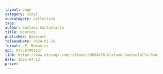 ```yaml
---
layout: page
category: vinyl
subcategory: collection
tags:
author: Gustavo Santaolalla
title: Ronroco
publisher: Nonesuch
releaseDate: 2024-01-26
format: LP, Remaster
upc: 075597901627
link: https://www.discogs.com/release/29604676-Gustavo-Santaolalla-Ronroco
date: 2025-04-13
price:
---
```

